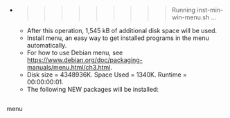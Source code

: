 * >>>>>>>>> Running inst-min-win-menu.sh ...
  * After this operation, 1,545 kB of additional disk space will be used.
  * Install menu, an easy way to get installed programs in the menu automatically.
  * For how to use Debian menu, see https://www.debian.org/doc/packaging-manuals/menu.html/ch3.html.
  * Disk size = 4348936K. Space Used = 1340K. Runtime = 00:00:00:01.
  * The following NEW packages will be installed:
  ```bash
menu
  ```
